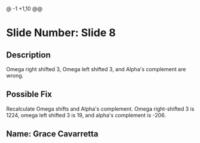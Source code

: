 
@ -1 +1,10 @@
# Slide Number: Slide 8

## Description
Omega right shifted 3, Omega left shifted 3, and Alpha's complement are wrong.

## Possible Fix
Recalculate Omega shifts and Alpha's complement. Omega right-shifted 3 is 1224, omega left shifted 3 is 19, and alpha's complement is -206. 

## Name: Grace Cavarretta